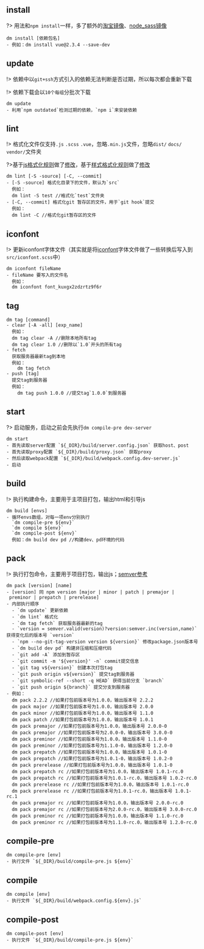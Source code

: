 ## install
?> 用法和`npm install`一样，多了额外的[淘宝镜像](https://registry.npm.taobao.org)、[node_sass镜像](https://npm.taobao.org/mirrors/node-sass/)
```shell
dm install [依赖包名]
- 例如：dm install vue@2.3.4 --save-dev
```

## update
!> 依赖中以`git+ssh`方式引入的依赖无法判断是否过期，所以每次都会重新下载

!> 依赖下载会以`10个每组`分批次下载
```shell
dm update
- 利用`npm outdated`检测过期的依赖，`npm i`来安装依赖
```

## lint
!> 格式化文件仅支持`.js` `.scss` `.vue`，忽略`.min.js`文件，忽略`dist/` `docs/` `vendor/`文件夹

?>基于[js格式化规则](https://standardjs.com/rules-zhcn.html#javascript-standard-style)做了[修改](https://github.com/DianmiFE/eslint-config-dianmife/blob/master/index.js)，基于[样式格式化规则](https://github.com/stylelint/stylelint-config-standard)做了[修改](https://github.com/DianmiFE/dm-cli/blob/master/src/lintfix/lib/stylelintrc.js)

```shell
dm lint [-S -source] [-C, --commit]
- [-S -source] 格式化目录下的文件，默认为`src`
  例如：
  dm lint -S test //格式化`test`文件夹
- [-C, --commit] 格式化git 暂存区的文件，用于`git hook`提交
  例如：
  dm lint -C //格式化git暂存区的文件
```

## iconfont
!> 更新iconfont字体文件（其实就是将[iconfont](http://www.iconfont.cn/)字体文件做了一些转换后写入到`src/iconfont.scss`中）

```shell
dm iconfont fileName
- fileName 要写入的文件名
  例如：
  dm iconfont font_kuxgx2zdzrtz9f6r
```

## tag
```shell
dm tag [command]
- clear [-A -all] [exp_name]
  例如：
  dm tag clear -A //删除本地所有tag
  dm tag clear 1.0 //删除以`1.0`开头的所有tag
- fetch
  获取服务器最新tag到本地
  例如：
    dm tag fetch
- push [tag]
  提交tag到服务器
  例如：
    dm tag push 1.0.0 //提交tag`1.0.0`到服务器
```

## start
?> 启动服务，启动之前会先执行`dm compile-pre dev-server`
```shell
dm start
- 首先读取server配置 `${_DIR}/build/server.config.json` 获取host、post
- 首先读取proxy配置 `${_DIR}/build/proxy.json` 获取proxy
- 然后读取webpack配置 `${_DIR}/build/webpack.config.dev-server.js`
- 启动
```

## build
!> 执行构建命令，主要用于主项目打包，输出html和引导js
```shell
dm build [envs]
- 循环envs数组，对每一项env分别执行
  `dm compile-pre ${env}`
  `dm compile ${env}`
  `dm compile-post ${env}`
  例如：dm build dev pd //构建dev、pd环境的代码
```

## pack
!> 执行打包命令，主要用于项目打包，输出js；[semver参考](https://github.com/npm/node-semver#prerelease-identifiers)
```shell
dm pack [version] [name]
- [version] 同 npm version [major | minor | patch | premajor | preminor | prepatch | prerelease]
- 内部执行顺序
  - `dm update` 更新依赖
  - `dm lint` 格式化
  - `dm tag fetch` 获取服务器最新的tag
  - `version = semver.valid(version)?version:semver.inc(version,name)` 获得变化后的版本号 `version`
  - `npm --no-git-tag-version version ${version}` 修改package.json版本号
  - `dm build dev pd` 构建非压缩和压缩代码
  - `git add -A` 添加到暂存区
  - `git commit -m '${version}' -n` commit提交信息
  - `git tag v${version}` 创建本次打包tag
  - `git push origin v${version}` 提交tag到服务器
  - `git symbolic-ref --short -q HEAD` 获得当前分支 `branch`
  - `git push origin ${branch}` 提交分支到服务器
- 例如：
  dm pack 2.2.2 //如果打包前版本号为1.0.0，输出版本号 2.2.2
  dm pack major //如果打包前版本号为1.0.0，输出版本号 2.0.0
  dm pack minor //如果打包前版本号为1.0.0，输出版本号 1.1.0
  dm pack patch //如果打包前版本号为1.0.0，输出版本号 1.0.1
  dm pack premajor //如果打包前版本号为1.0.0，输出版本号 2.0.0-0
  dm pack premajor //如果打包前版本号为2.0.0-0，输出版本号 3.0.0-0
  dm pack preminor //如果打包前版本号为1.0.0，输出版本号 1.1.0-0
  dm pack preminor //如果打包前版本号为1.1.0-0，输出版本号 1.2.0-0
  dm pack prepatch //如果打包前版本号为1.0.0，输出版本号 1.0.1-0
  dm pack prepatch //如果打包前版本号为1.0.1-0，输出版本号 1.0.2-0
  dm pack prerelease //如果打包前版本号为1.0.0，输出版本号 1.0.1-0
  dm pack prepatch rc //如果打包前版本号为1.0.0，输出版本号 1.0.1-rc.0
  dm pack prepatch rc //如果打包前版本号为1.0.1-rc.0，输出版本号 1.0.2-rc.0
  dm pack prerelease rc //如果打包前版本号为1.0.0，输出版本号 1.0.1-rc.0
  dm pack prerelease rc //如果打包前版本号为1.0.1-rc.0，输出版本号 1.0.1-rc.1
  dm pack premajor rc //如果打包前版本号为1.0.0，输出版本号 2.0.0-rc.0
  dm pack premajor rc //如果打包前版本号为2.0.0-rc.0，输出版本号 3.0.0-rc.0
  dm pack preminor rc //如果打包前版本号为1.0.0，输出版本号 1.1.0-rc.0
  dm pack preminor rc //如果打包前版本号为1.1.0-rc.0，输出版本号 1.2.0-rc.0
```

## compile-pre
```shell
dm compile-pre [env]
- 执行文件 `${_DIR}/build/compile-pre.js ${env}`
```

## compile
```shell
dm compile [env]
- 执行文件 `${_DIR}/build/webpack.config.${env}.js`
```

## compile-post
```shell
dm compile-post [env]
- 执行文件 `${_DIR}/build/compile-pre.js ${env}`
```

